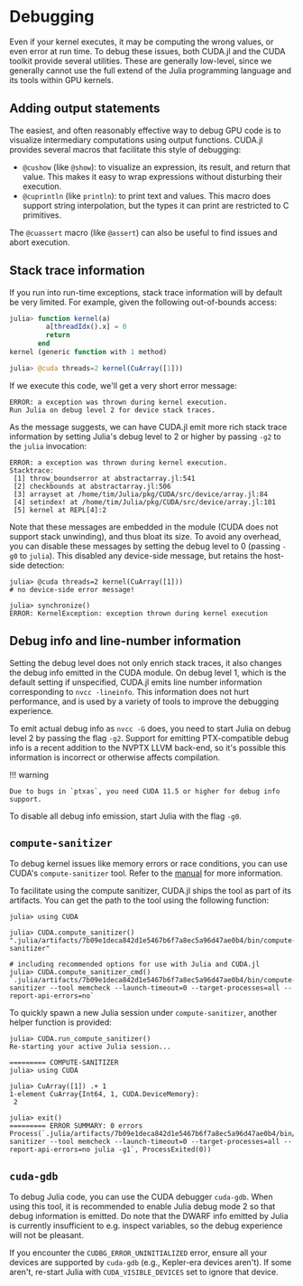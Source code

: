 # Debugging

Even if your kernel executes, it may be computing the wrong values, or even error at run
time. To debug these issues, both CUDA.jl and the CUDA toolkit provide several utilities.
These are generally low-level, since we generally cannot use the full extend of the Julia
programming language and its tools within GPU kernels.


## Adding output statements

The easiest, and often reasonably effective way to debug GPU code is to visualize
intermediary computations using output functions. CUDA.jl provides several macros that
facilitate this style of debugging:

- `@cushow` (like `@show`): to visualize an expression, its result, and return that value.
  This makes it easy to wrap expressions without disturbing their execution.
- `@cuprintln` (like `println`): to print text and values. This macro does support string
  interpolation, but the types it can print are restricted to C primitives.

The `@cuassert` macro (like `@assert`) can also be useful to find issues and abort execution.


## Stack trace information

If you run into run-time exceptions, stack trace information will by default be very
limited. For example, given the following out-of-bounds access:

```julia
julia> function kernel(a)
         a[threadIdx().x] = 0
         return
       end
kernel (generic function with 1 method)

julia> @cuda threads=2 kernel(CuArray([1]))
```

If we execute this code, we'll get a very short error message:

```
ERROR: a exception was thrown during kernel execution.
Run Julia on debug level 2 for device stack traces.
```

As the message suggests, we can have CUDA.jl emit more rich stack trace information by
setting Julia's debug level to 2 or higher by passing `-g2` to the `julia` invocation:

```
ERROR: a exception was thrown during kernel execution.
Stacktrace:
 [1] throw_boundserror at abstractarray.jl:541
 [2] checkbounds at abstractarray.jl:506
 [3] arrayset at /home/tim/Julia/pkg/CUDA/src/device/array.jl:84
 [4] setindex! at /home/tim/Julia/pkg/CUDA/src/device/array.jl:101
 [5] kernel at REPL[4]:2
```

Note that these messages are embedded in the module (CUDA does not support stack unwinding),
and thus bloat its size. To avoid any overhead, you can disable these messages by setting
the debug level to 0 (passing `-g0` to `julia`). This disabled any device-side message, but
retains the host-side detection:

```
julia> @cuda threads=2 kernel(CuArray([1]))
# no device-side error message!

julia> synchronize()
ERROR: KernelException: exception thrown during kernel execution
```


## Debug info and line-number information

Setting the debug level does not only enrich stack traces, it also changes the debug info
emitted in the CUDA module. On debug level 1, which is the default setting if unspecified,
CUDA.jl emits line number information corresponding to `nvcc -lineinfo`. This information
does not hurt performance, and is used by a variety of tools to improve the debugging
experience.

To emit actual debug info as `nvcc -G` does, you need to start Julia on debug level 2 by
passing the flag `-g2`. Support for emitting PTX-compatible debug info is a recent addition
to the NVPTX LLVM back-end, so it's possible this information is incorrect or otherwise
affects compilation.

!!! warning

    Due to bugs in `ptxas`, you need CUDA 11.5 or higher for debug info support.

To disable all debug info emission, start Julia with the flag `-g0`.


## `compute-sanitizer`

To debug kernel issues like memory errors or race conditions, you can use CUDA's
`compute-sanitizer` tool. Refer to the
[manual](https://docs.nvidia.com/compute-sanitizer/ComputeSanitizer/index.html#using-compute-sanitizer)
for more information.

To facilitate using the compute sanitizer, CUDA.jl ships the tool as part of its artifacts.
You can get the path to the tool using the following function:

```
julia> using CUDA

julia> CUDA.compute_sanitizer()
".julia/artifacts/7b09e1deca842d1e5467b6f7a8ec5a96d47ae0b4/bin/compute-sanitizer"

# including recommended options for use with Julia and CUDA.jl
julia> CUDA.compute_sanitizer_cmd()
`.julia/artifacts/7b09e1deca842d1e5467b6f7a8ec5a96d47ae0b4/bin/compute-sanitizer --tool memcheck --launch-timeout=0 --target-processes=all --report-api-errors=no`
```

To quickly spawn a new Julia session under `compute-sanitizer`, another helper function is
provided:

```
julia> CUDA.run_compute_sanitizer()
Re-starting your active Julia session...

========= COMPUTE-SANITIZER
julia> using CUDA

julia> CuArray([1]) .+ 1
1-element CuArray{Int64, 1, CUDA.DeviceMemory}:
 2

julia> exit()
========= ERROR SUMMARY: 0 errors
Process(`.julia/artifacts/7b09e1deca842d1e5467b6f7a8ec5a96d47ae0b4/bin/compute-sanitizer --tool memcheck --launch-timeout=0 --target-processes=all --report-api-errors=no julia -g1`, ProcessExited(0))
```


## `cuda-gdb`

To debug Julia code, you can use the CUDA debugger `cuda-gdb`. When using this tool, it is
recommended to enable Julia debug mode 2 so that debug information is emitted. Do note that
the DWARF info emitted by Julia is currently insufficient to e.g. inspect variables, so the
debug experience will not be pleasant.

If you encounter the `CUDBG_ERROR_UNINITIALIZED` error, ensure all your devices are
supported by `cuda-gdb` (e.g., Kepler-era devices aren't). If some aren't, re-start Julia
with `CUDA_VISIBLE_DEVICES` set to ignore that device.
